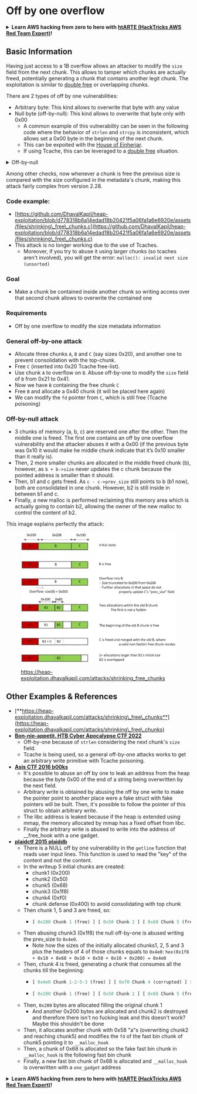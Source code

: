 # Off by one overflow

<details>

<summary><strong>Learn AWS hacking from zero to hero with</strong> <a href="https://training.hacktricks.xyz/courses/arte"><strong>htARTE (HackTricks AWS Red Team Expert)</strong></a><strong>!</strong></summary>

Other ways to support HackTricks:

* If you want to see your **company advertised in HackTricks** or **download HackTricks in PDF** Check the [**SUBSCRIPTION PLANS**](https://github.com/sponsors/carlospolop)!
* Get the [**official PEASS & HackTricks swag**](https://peass.creator-spring.com)
* Discover [**The PEASS Family**](https://opensea.io/collection/the-peass-family), our collection of exclusive [**NFTs**](https://opensea.io/collection/the-peass-family)
* **Join the** 💬 [**Discord group**](https://discord.gg/hRep4RUj7f) or the [**telegram group**](https://t.me/peass) or **follow** us on **Twitter** 🐦 [**@hacktricks\_live**](https://twitter.com/hacktricks\_live)**.**
* **Share your hacking tricks by submitting PRs to the** [**HackTricks**](https://github.com/carlospolop/hacktricks) and [**HackTricks Cloud**](https://github.com/carlospolop/hacktricks-cloud) github repos.

</details>

## Basic Information

Having just access to a 1B overflow allows an attacker to modify the `size` field from the next chunk. This allows to tamper which chunks are actually freed, potentially generating a chunk that contains another legit chunk. The exploitation is similar to [double free](double-free.md) or overlapping chunks.

There are 2 types of off by one vulnerabilities:

* Arbitrary byte: This kind allows to overwrite that byte with any value
* Null byte (off-by-null): This kind allows to overwrite that byte only with 0x00
  * A common example of this vulnerability can be seen in the following code where the behavior of `strlen` and `strcpy` is inconsistent, which allows set a 0x00 byte in the beginning of the next chunk.
  * This can be expoited with the [House of Einherjar](house-of-einherjar.md).
  * If using Tcache, this can be leveraged to a [double free](double-free.md) situation.

<details>

<summary>Off-by-null</summary>

```c
// From https://ctf-wiki.mahaloz.re/pwn/linux/glibc-heap/off_by_one/
int main(void)
{
    char buffer[40]="";
    void *chunk1;
    chunk1 = malloc(24);
    puts("Get Input");
    gets(buffer);
    if(strlen(buffer)==24)
    {
        strcpy(chunk1,buffer);
    }
    return 0;
}
```

</details>

Among other checks, now whenever a chunk is free the previous size is compared with the size configured in the metadata's chunk, making this attack fairly complex from version 2.28.

### Code example:

* [https://github.com/DhavalKapil/heap-exploitation/blob/d778318b6a14edad18b20421f5a06fa1a6e6920e/assets/files/shrinking\_free\_chunks.c](https://github.com/DhavalKapil/heap-exploitation/blob/d778318b6a14edad18b20421f5a06fa1a6e6920e/assets/files/shrinking\_free\_chunks.c)
* This attack is no longer working due to the use of Tcaches.
  * Moreover, if you try to abuse it using larger chunks (so tcaches aren't involved), you will get the error: `malloc(): invalid next size (unsorted)`

### Goal

* Make a chunk be contained inside another chunk so writing access over that second chunk allows to overwrite the contained one

### Requirements

* Off by one overflow to modify the size metadata information

### General off-by-one attack

* Allocate three chunks `A`, `B` and `C` (say sizes 0x20), and another one to prevent consolidation with the top-chunk.
* Free `C` (inserted into 0x20 Tcache free-list).
* Use chunk `A` to overflow on `B`. Abuse off-by-one to modify the `size` field of `B` from 0x21 to 0x41.
* Now we have `B` containing the free chunk `C`
* Free `B` and allocate a 0x40 chunk (it will be placed here again)
* We can modify the `fd` pointer from `C`, which is still free (Tcache poisoning)

### Off-by-null attack

* 3 chunks of memory (a, b, c) are reserved one after the other. Then the middle one is freed. The first one contains an off by one overflow vulnerability and the attacker abuses it with a 0x00 (if the previous byte was 0x10 it would make he middle chunk indicate that it’s 0x10 smaller than it really is).
* Then, 2 more smaller chunks are allocated in the middle freed chunk (b), however, as `b + b->size` never updates the c chunk because the pointed address is smaller than it should.
* Then, b1 and c gets freed. As `c - c->prev_size` still points to b (b1 now), both are consolidated in one chunk. However, b2 is still inside in between b1 and c.
* Finally, a new malloc is performed reclaiming this memory area which is actually going to contain b2, allowing the owner of the new malloc to control the content of b2.

This image explains perfectly the attack:

<figure><img src="../../.gitbook/assets/image (1247).png" alt=""><figcaption><p><a href="https://heap-exploitation.dhavalkapil.com/attacks/shrinking_free_chunks">https://heap-exploitation.dhavalkapil.com/attacks/shrinking_free_chunks</a></p></figcaption></figure>

## Other Examples & References

* [**https://heap-exploitation.dhavalkapil.com/attacks/shrinking\_free\_chunks**](https://heap-exploitation.dhavalkapil.com/attacks/shrinking\_free\_chunks)
* [**Bon-nie-appetit. HTB Cyber Apocalypse CTF 2022**](https://7rocky.github.io/en/ctf/htb-challenges/pwn/bon-nie-appetit/)
  * Off-by-one because of `strlen` considering the next chunk's `size` field.
  * Tcache is being used, so a general off-by-one attacks works to get an arbitrary write primitive with Tcache poisoning.
* [**Asis CTF 2016 b00ks**](https://ctf-wiki.mahaloz.re/pwn/linux/glibc-heap/off\_by\_one/#1-asis-ctf-2016-b00ks)
  * It's possible to abuse an off by one to leak an address from the heap because the byte 0x00 of the end of a string being overwritten by the next field.
  * Arbitrary write is obtained by abusing the off by one write to make the pointer point to another place were a fake struct with fake pointers will be built. Then, it's possible to follow the pointer of this struct to obtain arbitrary write.
  * The libc address is leaked because if the heap is extended using mmap, the memory allocated by mmap has a fixed offset from libc.
  * Finally the arbitrary write is abused to write into the address of \_\_free\_hook with a one gadget.
* [**plaidctf 2015 plaiddb**](https://ctf-wiki.mahaloz.re/pwn/linux/glibc-heap/off\_by\_one/#instance-2-plaidctf-2015-plaiddb)
  * There is a NULL off by one vulnerability in the `getline` function that reads user input lines. This function is used to read the "key" of the content and not the content.
  * In the writeup 5 initial chunks are created:
    * chunk1 (0x200)
    * chunk2  (0x50)
    * chunk5 (0x68)
    * chunk3 (0x1f8)
    * chunk4 (0xf0)
    * chunk defense (0x400) to avoid consolidating with top chunk
  * Then chunk 1, 5 and 3 are freed, so:
    * ```python
      [ 0x200 Chunk 1 (free) ] [ 0x50 Chunk 2 ] [ 0x68 Chunk 5 (free) ] [ 0x1f8 Chunk 3 (free) ] [ 0xf0 Chunk 4 ] [ 0x400 Chunk defense ]
      ```
  * Then abusing chunk3 (0x1f8) the null off-by-one is abused writing the prev\_size to `0x4e0`.
    * Note how the sizes of the initially allocated chunks1, 2, 5 and 3 plus the headers of 4 of those chunks equals to `0x4e0`:  `hex(0x1f8 + 0x10 + 0x68 + 0x10 + 0x50 + 0x10 + 0x200) = 0x4e0`
  * Then, chunk 4 is freed, generating a chunk that consumes all the chunks till the beginning:
    * ```python
      [ 0x4e0 Chunk 1-2-5-3 (free) ] [ 0xf0 Chunk 4 (corrupted) ] [ 0x400 Chunk defense ]
      ```
    * ```python
      [ 0x200 Chunk 1 (free) ] [ 0x50 Chunk 2 ] [ 0x68 Chunk 5 (free) ] [ 0x1f8 Chunk 3 (free) ] [ 0xf0 Chunk 4 ] [ 0x400 Chunk defense ]
      ```
  * Then, `0x200` bytes are allocated filling the original chunk 1
    * And another 0x200 bytes are allocated and chunk2 is destroyed and therefore there isn't no fucking leak and this doesn't work? Maybe this shouldn't be done
  * Then, it allocates another chunk with 0x58 "a"s (overwriting chunk2 and reaching chunk5) and modifies the `fd` of the fast bin chunk of chunk5 pointing it to `__malloc_hook`
  * Then, a chunk of 0x68 is allocated so the fake fast bin chunk in `__malloc_hook` is the following fast bin chunk
  * Finally, a new fast bin chunk of 0x68 is allocated and `__malloc_hook` is overwritten with a `one_gadget` address

<details>

<summary><strong>Learn AWS hacking from zero to hero with</strong> <a href="https://training.hacktricks.xyz/courses/arte"><strong>htARTE (HackTricks AWS Red Team Expert)</strong></a><strong>!</strong></summary>

Other ways to support HackTricks:

* If you want to see your **company advertised in HackTricks** or **download HackTricks in PDF** Check the [**SUBSCRIPTION PLANS**](https://github.com/sponsors/carlospolop)!
* Get the [**official PEASS & HackTricks swag**](https://peass.creator-spring.com)
* Discover [**The PEASS Family**](https://opensea.io/collection/the-peass-family), our collection of exclusive [**NFTs**](https://opensea.io/collection/the-peass-family)
* **Join the** 💬 [**Discord group**](https://discord.gg/hRep4RUj7f) or the [**telegram group**](https://t.me/peass) or **follow** us on **Twitter** 🐦 [**@hacktricks\_live**](https://twitter.com/hacktricks\_live)**.**
* **Share your hacking tricks by submitting PRs to the** [**HackTricks**](https://github.com/carlospolop/hacktricks) and [**HackTricks Cloud**](https://github.com/carlospolop/hacktricks-cloud) github repos.

</details>
